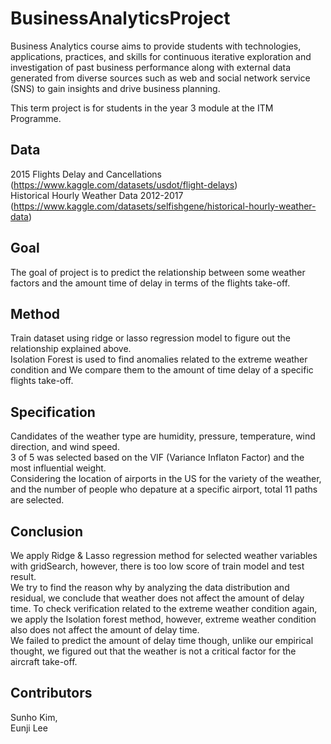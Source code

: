 # BusinessAnalyticsProject
Business Analytics course aims to provide students with technologies, applications, practices, and skills for continuous iterative exploration and investigation of past business performance along with external data generated from diverse sources such as web and social network service (SNS) to gain insights and drive business planning.

This term project is for students in the year 3 module at the ITM Programme.

## Data
2015 Flights Delay and Cancellations (https://www.kaggle.com/datasets/usdot/flight-delays)  
Historical Hourly Weather Data 2012-2017 (https://www.kaggle.com/datasets/selfishgene/historical-hourly-weather-data)

## Goal
The goal of project is to predict the relationship between some weather factors and the amount time of delay in terms of the flights take-off.

## Method
Train dataset using ridge or lasso regression model to figure out the relationship explained above.  
Isolation Forest is used to find anomalies related to the extreme weather condition and We compare them to the amount of time delay of a specific flights take-off. 

## Specification
Candidates of the weather type are humidity, pressure, temperature, wind direction, and wind speed.  
3 of 5 was selected based on the VIF (Variance Inflaton Factor) and the most influential weight.  
Considering the location of airports in the US for the variety of the weather, and the number of people who depature at a specific airport, total 11 paths are selected.  

## Conclusion
We apply Ridge & Lasso regression method for selected weather variables with gridSearch, however, there is too low score of train model and test result.  
We try to find the reason why by analyzing the data distribution and residual, we conclude that weather does not affect the amount of delay time. To check verification related to the extreme weather condition again, we apply the Isolation forest method, however, extreme weather condition also does not affect the amount of delay time.  
We failed to predict the amount of delay time though, unlike our empirical thought, we figured out that the weather is not a critical factor for the aircraft take-off.

## Contributors 
Sunho Kim,  
Eunji Lee
